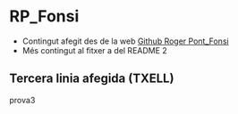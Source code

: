 # RP_Fonsi

 * Contingut afegit des de la web [Github Roger Pont_Fonsi](https://github.com/RogerPont/RP_Fonsi/tree/main)
 * Més contingut al fitxer a del README 2

## Tercera linia afegida (TXELL)
prova3
